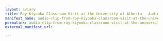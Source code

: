 ```yaml
---
layout: aviary
title: Roy Kiyooka Classroom Visit at the University of Alberta - Audio
manifest_name: audio-clip-from-roy-kiyooka-classroom-visit-at-the-university-of-alberta-1977-sw153a-b-
permalink: audio-clip-from-roy-kiyooka-classroom-visit-at-the-university-of-alberta-1977-sw153a-b-
external_manifest_url: 

---
```

<!-- Add an essay or interpretive material below this line,
using HTML or markdown.  Do not modify this file above this line -->
